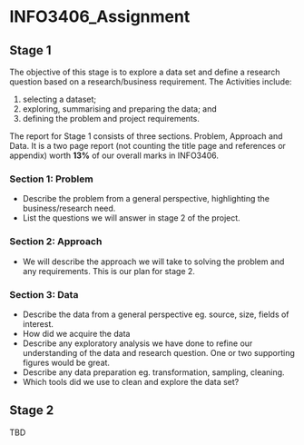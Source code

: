 # INFO3406_Assignment

## Stage 1
The objective of this stage is to explore a data set and define a research question based on a research/business requirement. The Activities include:
1. selecting a dataset;
2. exploring, summarising and preparing the data; and
3. defining the problem and project requirements.

The report for Stage 1 consists of three sections. Problem, Approach and Data. It is a two page report (not counting the title page and references or appendix) worth **13%** of our overall marks in INFO3406.

### Section 1: Problem
* Describe the problem from a general perspective, highlighting the business/research need.
* List the questions we will answer in stage 2 of the project.

### Section 2: Approach
* We will describe the approach we will take to solving the problem and any requirements. This is our plan for stage 2.

### Section 3: Data
* Describe the data from a general perspective eg. source, size, fields of interest.
* How did we acquire the data
* Describe any exploratory analysis we have done to refine our understanding of the data and research question. One or two supporting figures would be great.
* Describe any data preparation eg. transformation, sampling, cleaning.
* Which tools did we use to clean and explore the data set?

## Stage 2
TBD
